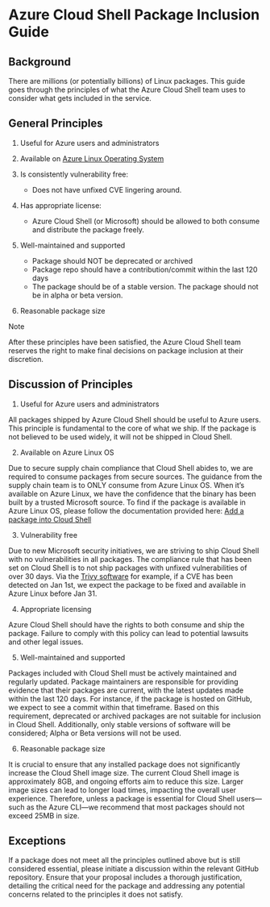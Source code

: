# Azure Cloud Shell Package Inclusion Guide

## Background

There are millions (or potentially billions) of Linux packages. This guide goes through the principles of what the Azure Cloud Shell team uses to consider what gets included in the service.



## General Principles

1. Useful for Azure users and administrators 
2. Available on [Azure Linux Operating System](https://github.com/microsoft/azurelinux) 
3. Is consistently vulnerability free:
    - Does not have unfixed CVE lingering around. 
4. Has appropriate license:
    - Azure Cloud Shell (or Microsoft) should be allowed to both consume and distribute the package freely.
5. Well-maintained and supported 
    - Package should NOT be deprecated or archived 
    - Package repo should have a contribution/commit within the last 120 days 
    - The package should be of a stable version. The package should not be in alpha or beta version. 

6. Reasonable package size 

> [!NOTE]
> After these principles have been satisfied, the Azure Cloud Shell team reserves the right to make final decisions on package inclusion at their discretion.

## Discussion of Principles

1. Useful for Azure users and administrators 

All packages shipped by Azure Cloud Shell should be useful to Azure users. This principle is fundamental to the core of what we ship. If the package is not believed to be used widely, it will not be shipped in Cloud Shell. 

2. Available on Azure Linux OS 

Due to secure supply chain compliance that Cloud Shell abides to, we are required to consume packages from secure sources. The guidance from the supply chain team is to ONLY consume from Azure Linux OS. When it’s available on Azure Linux, we have the confidence that the binary has been built by a trusted Microsoft source. To find if the package is available in Azure Linux OS, please follow the documentation provided here: [Add a package into Cloud Shell](./add-package-into-cloudshell.md#requesting-the-package)

3. Vulnerability free 

Due to new Microsoft security initiatives, we are striving to ship Cloud Shell with no vulnerabilities in all packages. The compliance rule that has been set on Cloud Shell is to not ship packages with unfixed vulnerabilities of over 30 days. Via the [Trivy software](https://trivy.dev/) for example, if a CVE has been detected on Jan 1st, we expect the package to be fixed and available in Azure Linux before Jan 31. 

4. Appropriate licensing 

Azure Cloud Shell should have the rights to both consume and ship the package. Failure to comply with this policy can lead to potential lawsuits and other legal issues. 

5. Well-maintained and supported 

Packages included with Cloud Shell must be actively maintained and regularly updated. Package maintainers are responsible for providing evidence that their packages are current, with the latest updates made within the last 120 days. For instance, if the package is hosted on GitHub, we expect to see a commit within that timeframe. Based on this requirement, deprecated or archived packages are not suitable for inclusion in Cloud Shell. Additionally, only stable versions of software will be considered; Alpha or Beta versions will not be used.

6. Reasonable package size 

It is crucial to ensure that any installed package does not significantly increase the Cloud Shell image size. The current Cloud Shell image is approximately 8GB, and ongoing efforts aim to reduce this size. Larger image sizes can lead to longer load times, impacting the overall user experience. Therefore, unless a package is essential for Cloud Shell users—such as the Azure CLI—we recommend that most packages should not exceed 25MB in size.

## Exceptions

If a package does not meet all the principles outlined above but is still considered essential, please initiate a discussion within the relevant GitHub repository. Ensure that your proposal includes a thorough justification, detailing the critical need for the package and addressing any potential concerns related to the principles it does not satisfy.